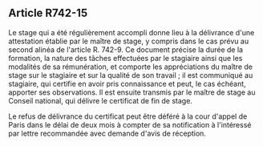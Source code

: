 Article R742-15
----
Le stage qui a été régulièrement accompli donne lieu à la délivrance d'une
attestation établie par le maître de stage, y compris dans le cas prévu au
second alinéa de l'article R. 742-9. Ce document précise la durée de la
formation, la nature des tâches effectuées par le stagiaire ainsi que les
modalités de sa rémunération, et comporte les appréciations du maître de stage
sur le stagiaire et sur la qualité de son travail ; il est communiqué au
stagiaire, qui certifie en avoir pris connaissance et peut, le cas échéant,
apporter ses observations. Il est ensuite transmis par le maître de stage au
Conseil national, qui délivre le certificat de fin de stage.

Le refus de délivrance du certificat peut être déféré à la cour d'appel de Paris
dans le délai de deux mois à compter de sa notification à l'intéressé par lettre
recommandée avec demande d'avis de réception.

